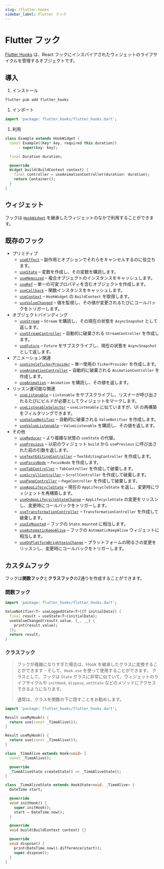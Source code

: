 ```yaml
---
slug: /flutter-hooks
sidebar_label: Flutter フック
---
```


# Flutter フック

[Flutter Hooks](https://pub.dev/packages/flutter_hooks) は、React フックにインスパイアされたウィジェットのライフサイクルを管理するオブジェクトです。

## 導入

1. インストール
  ```bash
  flutter pub add flutter_hooks
  ```
1. インポート
  ```dart
  import 'package: flutter_hooks/flutter_hooks.dart';
  ```
1. 利用
  ```dart
  class Example extends HookWidget {
    const Example({Key? key, required this.duration})
        : super(key: key);
  
    final Duration duration;
  
    @override
    Widget build(BuildContext context) {
      final controller = useAnimationController(duration: duration);
      return Container();
    }
  }
  ```

## ウィジェット

フックは [`HookWidget`](https://pub.dev/documentation/flutter_hooks/latest/flutter_hooks/HookWidget-class.html) を継承したウィジェットのなかで利用することができます。

## 既存のフック

* プリミティブ
  * [`useEffect`](https://pub.dev/documentation/flutter_hooks/latest/flutter_hooks/useEffect.html) – 副作用とオプションでそれらをキャンセルするのに役立ちます。
  * [`useState`](https://pub.dev/documentation/flutter_hooks/latest/flutter_hooks/useState.html) – 変数を作成し、その変数を購読します。
  * [`useMemoized`](https://pub.dev/documentation/flutter_hooks/latest/flutter_hooks/useMemoized.html) – 複合オブジェクトのインスタンスをキャッシュします。
  * [`useRef`](https://pub.dev/documentation/flutter_hooks/latest/flutter_hooks/useRef.html) – 単一の可変プロパティを含むオブジェクトを作成します。
  * [`useCallback`](https://pub.dev/documentation/flutter_hooks/latest/flutter_hooks/useCallback.html) – 関数インスタンスをキャッシュします。
  * [`useContext`](https://pub.dev/documentation/flutter_hooks/latest/flutter_hooks/useContext.html) – `HookWidget` の `BuildContext` を取得します。
  * [`useValueChanged`](https://pub.dev/documentation/flutter_hooks/latest/flutter_hooks/useValueChanged.html) – 値を監視し、その値が変更されるたびにコールバックをトリガーします。
* オブジェクトバインディング
  * [`useStream`](https://pub.dev/documentation/flutter_hooks/latest/flutter_hooks/useStream.html) – `Stream` を購読し、その現在の状態を `AsyncSnapshot` として返します。
  * [`useStreamController`](https://pub.dev/documentation/flutter_hooks/latest/flutter_hooks/useStreamController.html) – 自動的に破棄される `StreamController` を作成します。
  * [`useFuture`](https://pub.dev/documentation/flutter_hooks/latest/flutter_hooks/useFuture.html) – `Future` をサブスクライブし、現在の状態を `AsyncSnapshot` として返します。
* アニメーション関連
  * [`useSingleTickerProvider`](https://pub.dev/documentation/flutter_hooks/latest/flutter_hooks/useSingleTickerProvider.html) – 単一使用の `TickerProvider` を作成します。
  * [`useAnimationController`](https://pub.dev/documentation/flutter_hooks/latest/flutter_hooks/useAnimationController.html) – 自動的に破棄される `AnimationController` を作成します。
  * [`useAnimation`](https://pub.dev/documentation/flutter_hooks/latest/flutter_hooks/useAnimation.html) – `Animation` を購読し、その値を返します。
* リッスン運可能な関連
  * [`useListenable`](https://pub.dev/documentation/flutter_hooks/latest/flutter_hooks/useListenable.html) – `Listenable` をサブスクライブし、リスナーが呼び出されるたびにビルドが必要としてウィジェットをマークします。
  * [`useListenableSelector`](https://pub.dev/documentation/flutter_hooks/latest/flutter_hooks/useListenableSelector.html) – `useListenable` に似ていますが、UI の再構築をフィルタリングできます。
  * [`useValueNotifier`](https://pub.dev/documentation/flutter_hooks/latest/flutter_hooks/useValueNotifier.html) – 自動的に破棄される `ValueNotifier` を作成します。
  * [`useValueListenable`](https://pub.dev/documentation/flutter_hooks/latest/flutter_hooks/useValueListenable.html) – `ValueListenable` を購読し、その値を返します。
* その他
  * [`useReducer`](https://pub.dev/documentation/flutter_hooks/latest/flutter_hooks/useReducer.html) – より複雑な状態の `useState` の代替。
  * [`usePrevious`](https://pub.dev/documentation/flutter_hooks/latest/flutter_hooks/usePrevious.html) – 以前のウィジェット `build` から `usePrevious` に呼び出された前の引数を返します。
  * [`useTextEditingController`](https://pub.dev/documentation/flutter_hooks/latest/flutter_hooks/useTextEditingController.html) – `TextEditingController` を作成します。
  * [`useFocusNode`](https://pub.dev/documentation/flutter_hooks/latest/flutter_hooks/useFocusNode.html) – `FocusNode` を作成します。
  * [`useTabController`](https://pub.dev/documentation/flutter_hooks/latest/flutter_hooks/useTabController.html) – `TabController` を作成して破棄します。
  * [`useScrollController`](https://pub.dev/documentation/flutter_hooks/latest/flutter_hooks/useScrollController.html) – `ScrollController` を作成して破棄します。
  * [`usePageController`](https://pub.dev/documentation/flutter_hooks/latest/flutter_hooks/usePageController.html) – `PageController` を作成して破棄します。
  * [`useAppLifecycleState`](https://pub.dev/documentation/flutter_hooks/latest/flutter_hooks/useAppLifecycleState.html) – 現在の `AppLifecycleState` を返し、変更時にウィジェットを再構築します。
  * [`useOnAppLifecycleStateChange`](https://pub.dev/documentation/flutter_hooks/latest/flutter_hooks/useOnAppLifecycleStateChange.html) – `AppLifecycleState` の変更をリッスンし、変更時にコールバックをトリガーします。
  * [`useTransformationController`](https://pub.dev/documentation/flutter_hooks/latest/flutter_hooks/useTransformationController.html) – `TransformationController` を作成して破棄します。
  * [`useIsMounted`](https://pub.dev/documentation/flutter_hooks/latest/flutter_hooks/useIsMounted.html) – フックの `State.mounted` に相当します。
  * [`useAutomaticKeepAlive`](https://pub.dev/documentation/flutter_hooks/latest/flutter_hooks/useAutomaticKeepAlive.html) – フックの `AutomaticKeepAlive` ウィジェットに相当します。
  * [`useOnPlatformBrightnessChange`](https://pub.dev/documentation/flutter_hooks/latest/flutter_hooks/useOnPlatformBrightnessChange.html) – プラットフォームの明るさの変更をリッスンし、変更時にコールバックをトリガーします。

## カスタムフック

フックは**関数フック**と**クラスフック**の2通りを作成することができます。

### 関数フック

```dart title="【例】関数フック"
import 'package: flutter_hooks/flutter_hooks.dart';

ValueNotifier<T> useLoggedState<T>([T initialData]) {
  final result = useState<T>(initialData);
  useValueChanged(result.value, (_, __) {
    print(result.value);
  });
  return result;
}
```

### クラスフック

> フックが複雑になりすぎた場合は、Hook を継承したクラスに変換することができます - そして、`Hook.use` を使って使用することができます。
クラスとして、フックは `State` クラスに非常に似ていて、ウィジェットのライフサイクルや `initHook`, `dispose`, `setState` などのメソッドにアクセスできるようになります。
> 
> 通常は、クラスを関数の下に隠すことをお勧めします。

```dart title="【例】クラスフック"
import 'package: flutter_hooks/flutter_hooks.dart';

Result useMyHook() {
  return use(const _TimeAlive());
}

Result useMyHook() {
  return use(const _TimeAlive());
}

class _TimeAlive extends Hook<void> {
  const _TimeAlive();

  @override
  _TimeAliveState createState() => _TimeAliveState();
}

class _TimeAliveState extends HookState<void, _TimeAlive> {
  DateTime start;

  @override
  void initHook() {
    super.initHook();
    start = DateTime.now();
  }

  @override
  void build(BuildContext context) {}

  @override
  void dispose() {
    print(DateTime.now().difference(start));
    super.dispose();
  }
}
```
